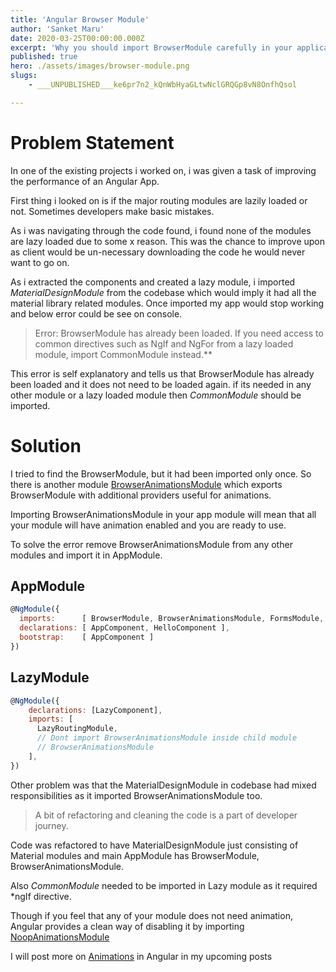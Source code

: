 ```yaml
---
title: 'Angular Browser Module'
author: 'Sanket Maru'
date: 2020-03-25T00:00:00.000Z
excerpt: 'Why you should import BrowserModule carefully in your application.'
published: true
hero: ./assets/images/browser-module.png
slugs:
    - ___UNPUBLISHED___ke6pr7n2_kQnWbHyaGLtwNclGRQGp8vN8OnfhQsol

---
```

# Problem Statement

In one of the existing projects i worked on, i was given a task of improving the performance of an Angular App. 

First thing i looked on is if the major routing modules are lazily loaded or not. Sometimes developers make basic mistakes. 

As i was navigating through the code found, i found none of the modules are lazy loaded due to some x reason. This was the chance to improve upon as client would be un-necessary downloading the code he would never want to go on.

As i extracted the components and created a lazy module, i imported *MaterialDesignModule* from the codebase which would imply it had all the material library related modules. Once imported my app would stop working and below error could be see on console.

>Error: BrowserModule has already been loaded. If you need access to common directives such as NgIf and NgFor from a lazy loaded module, import CommonModule instead.**

This error is self explanatory and tells us that BrowserModule has already been loaded and it does not need to be loaded again. if its needed in any other module or a lazy loaded module then *CommonModule* should be imported. 

# Solution

I tried to find the BrowserModule, but it had been imported only once. So there is another module [BrowserAnimationsModule](https://angular.io/api/platform-browser/animations/BrowserAnimationsModule) which exports BrowserModule with additional providers useful for animations.

Importing BrowserAnimationsModule in your app module will mean that all your module will have animation enabled and you are ready to use.

To solve the error remove BrowserAnimationsModule from any other modules and import it in AppModule.

## AppModule
```javascript
@NgModule({
  imports:      [ BrowserModule, BrowserAnimationsModule, FormsModule, AppRoutingModule ],
  declarations: [ AppComponent, HelloComponent ],
  bootstrap:    [ AppComponent ]
})
``` 

## LazyModule
```javascript
@NgModule({
    declarations: [LazyComponent],
    imports: [
      LazyRoutingModule,
      // Dont import BrowserAnimationsModule inside child module
      // BrowserAnimationsModule
    ],    
})
```

Other problem was that the MaterialDesignModule in codebase had mixed responsibilities as it imported BrowserAnimationsModule too. 

> A bit of refactoring and cleaning the code is a part of developer journey.

Code was refactored to have MaterialDesignModule just consisting of Material modules and main AppModule has BrowserModule, BrowserAnimationsModule.

Also *CommonModule* needed to be imported in Lazy module as it required *ngIf directive. 

Though if you feel that any of your module does not need animation, Angular provides a clean way of disabling it by importing [NoopAnimationsModule](https://angular.io/api/platform-browser/animations/NoopAnimationsModule)


I will post more on [Animations](https://angular.io/guide/animations) in Angular in my upcoming posts